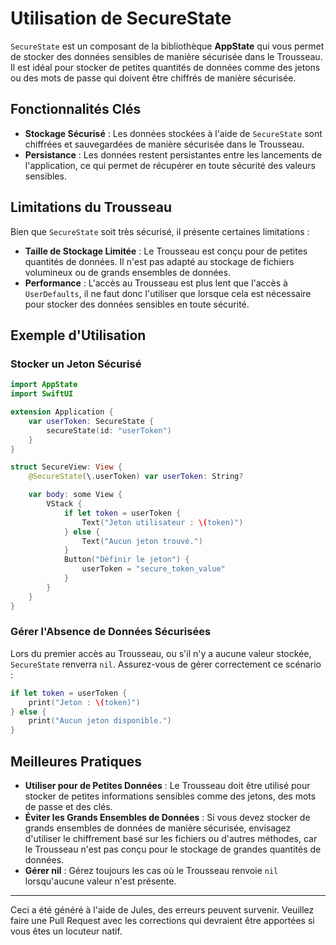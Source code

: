 # Utilisation de SecureState

`SecureState` est un composant de la bibliothèque **AppState** qui vous permet de stocker des données sensibles de manière sécurisée dans le Trousseau. Il est idéal pour stocker de petites quantités de données comme des jetons ou des mots de passe qui doivent être chiffrés de manière sécurisée.

## Fonctionnalités Clés

- **Stockage Sécurisé** : Les données stockées à l'aide de `SecureState` sont chiffrées et sauvegardées de manière sécurisée dans le Trousseau.
- **Persistance** : Les données restent persistantes entre les lancements de l'application, ce qui permet de récupérer en toute sécurité des valeurs sensibles.

## Limitations du Trousseau

Bien que `SecureState` soit très sécurisé, il présente certaines limitations :

- **Taille de Stockage Limitée** : Le Trousseau est conçu pour de petites quantités de données. Il n'est pas adapté au stockage de fichiers volumineux ou de grands ensembles de données.
- **Performance** : L'accès au Trousseau est plus lent que l'accès à `UserDefaults`, il ne faut donc l'utiliser que lorsque cela est nécessaire pour stocker des données sensibles en toute sécurité.

## Exemple d'Utilisation

### Stocker un Jeton Sécurisé

```swift
import AppState
import SwiftUI

extension Application {
    var userToken: SecureState {
        secureState(id: "userToken")
    }
}

struct SecureView: View {
    @SecureState(\.userToken) var userToken: String?

    var body: some View {
        VStack {
            if let token = userToken {
                Text("Jeton utilisateur : \(token)")
            } else {
                Text("Aucun jeton trouvé.")
            }
            Button("Définir le jeton") {
                userToken = "secure_token_value"
            }
        }
    }
}
```

### Gérer l'Absence de Données Sécurisées

Lors du premier accès au Trousseau, ou s'il n'y a aucune valeur stockée, `SecureState` renverra `nil`. Assurez-vous de gérer correctement ce scénario :

```swift
if let token = userToken {
    print("Jeton : \(token)")
} else {
    print("Aucun jeton disponible.")
}
```

## Meilleures Pratiques

- **Utiliser pour de Petites Données** : Le Trousseau doit être utilisé pour stocker de petites informations sensibles comme des jetons, des mots de passe et des clés.
- **Éviter les Grands Ensembles de Données** : Si vous devez stocker de grands ensembles de données de manière sécurisée, envisagez d'utiliser le chiffrement basé sur les fichiers ou d'autres méthodes, car le Trousseau n'est pas conçu pour le stockage de grandes quantités de données.
- **Gérer nil** : Gérez toujours les cas où le Trousseau renvoie `nil` lorsqu'aucune valeur n'est présente.

---
Ceci a été généré à l'aide de Jules, des erreurs peuvent survenir. Veuillez faire une Pull Request avec les corrections qui devraient être apportées si vous êtes un locuteur natif.
